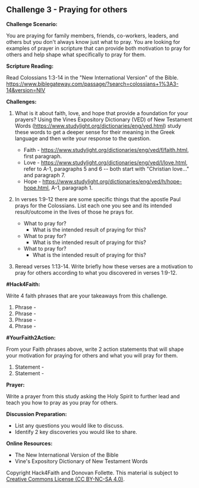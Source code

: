 ## **Challenge 3 - Praying for others**


**Challenge Scenario:**

You are praying for family members, friends, co-workers, leaders, and others but you don't always know just what to pray. You are looking for examples of prayer in scripture that can provide both motivation to pray for others and help shape what specifically to pray for them.

**Scripture Reading:**

Read Colossians 1:3-14 in the "New International Version" of the Bible. https://www.biblegateway.com/passage/?search=colossians+1%3A3-14&version=NIV 


**Challenges:**
1. What is it about faith, love, and hope that provide a foundation for your prayers? Using the Vines Expository Dictionary (VED) of New Testament Words (https://www.studylight.org/dictionaries/eng/ved.html) study these words to get a deeper sense for their meaning in the Greek language and then write your response to the question. 
    - Faith - https://www.studylight.org/dictionaries/eng/ved/f/faith.html, first paragraph.
    - Love - https://www.studylight.org/dictionaries/eng/ved/l/love.html, refer to A-1, paragraphs 5 and 6 -- both start with "Christian love…" and paragraph 7. 
    - Hope - https://www.studylight.org/dictionaries/eng/ved/h/hope-hope.html, A-1, paragraph 1.

1. In verses 1:9-12 there are some specific things that the apostle Paul prays for the Colossians. List each one you see and its intended result/outcome in the lives of those he prays for.
    - What to pray for? 
        - What is the intended result of praying for this?
    - What to pray for? 
        - What is the intended result of praying for this?
    - What to pray for? 
        - What is the intended result of praying for this?

1. Reread verses 1:13-14. Write briefly how these verses are a motivation to pray for others according to what you discovered in verses 1:9-12.

**#Hack4Faith:**

Write 4 faith phrases that are your takeaways from this challenge.
1. Phrase - 
1. Phrase - 
1. Phrase - 
1. Phrase - 

**#YourFaith2Action:**

From your Faith phrases above, write 2 action statements that will shape your motivation for praying for others and what you will pray for them.
1. Statement - 
1. Statement - 

**Prayer:**

Write a prayer from this study asking the Holy Spirit to further lead and teach you how to pray as you pray for others.

**Discussion Preparation:**
- List any questions you would like to discuss.
- Identify 2 key discoveries you would like to share.

**Online Resources:**
- The New International Version of the Bible
- Vine's Expository Dictionary of New Testament Words

Copyright Hack4Faith and Donovan Follette. This material is subject to [Creative Commons License (CC BY-NC-SA 4.0)](https://creativecommons.org/licenses/by-nc-sa/4.0/).



